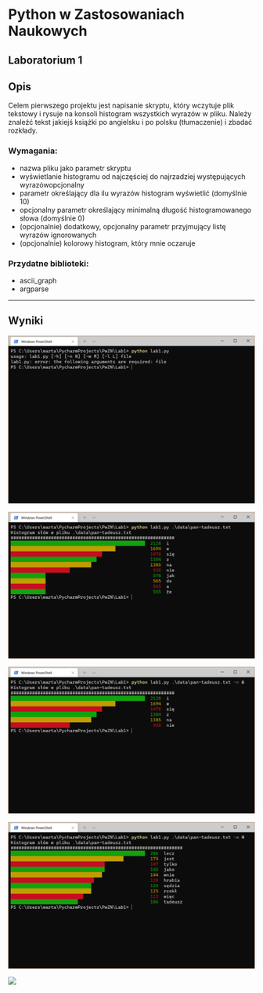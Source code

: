 Python w Zastosowaniach Naukowych
================

## Laboratorium 1

## Opis

Celem pierwszego projektu jest napisanie skryptu, który wczytuje plik
tekstowy i rysuje na konsoli histogram wszystkich wyrazów w pliku.
Należy znaleźć tekst jakiejś książki po angielsku i po polsku
(tłumaczenie) i zbadać rozkłady.

### Wymagania:

  - nazwa pliku jako parametr skryptu
  - wyświetlanie histogramu od najczęściej do najrzadziej występujących
    wyrazówopcjonalny
  - parametr określający dla ilu wyrazów histogram wyświetlić (domyślnie
    10)
  - opcjonalny parametr określający minimalną długość histogramowanego
    słowa (domyślnie 0)
  - (opcjonalnie) dodatkowy, opcjonalny parametr przyjmujący listę
    wyrazów ignorowanych
  - (opcjonalnie) kolorowy histogram, który mnie oczaruje

### Przydatne biblioteki:

  - ascii\_graph
  - argparse

-----

## Wyniki

![](data/Przechwytywanie5.PNG)
  
![](data/Przechwytywanie1.PNG)

![](data/Przechwytywanie2.PNG)

![](data/Przechwytywanie3.PNG)

![](datap/Przechwytywanie4.PNG)
